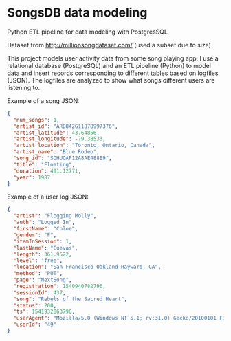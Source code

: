 # SongsDB data modeling
Python ETL pipeline for data modeling with PostgresSQL

Dataset from http://millionsongdataset.com/ (used a subset due to size)

This project models user activity data from some song playing app. I use a relational database (PostgreSQL) and an ETL pipeline (Python) to model data and insert records corresponding to different tables based on logfiles (JSON). The logfiles are analyzed to show what songs different users are listening to.

Example of a song JSON:
```JSON
{
  "num_songs": 1,
  "artist_id": "ARD842G1187B997376",
  "artist_latitude": 43.64856,
  "artist_longitude": -79.38533,
  "artist_location": "Toronto, Ontario, Canada",
  "artist_name": "Blue Rodeo",
  "song_id": "SOHUOAP12A8AE488E9",
  "title": "Floating",
  "duration": 491.12771,
  "year": 1987
}
```

Example of a user log JSON:

```JSON
{
  "artist": "Flogging Molly",
  "auth": "Logged In",
  "firstName": "Chloe",
  "gender": "F",
  "itemInSession": 1,
  "lastName": "Cuevas",
  "length": 361.9522,
  "level": "free",
  "location": "San Francisco-Oakland-Hayward, CA",
  "method": "PUT",
  "page": "NextSong",
  "registration": 1540940782796,
  "sessionId": 437,
  "song": "Rebels of the Sacred Heart",
  "status": 200,
  "ts": 1541932063796,
  "userAgent": "Mozilla/5.0 (Windows NT 5.1; rv:31.0) Gecko/20100101 Firefox/31.0",
  "userId": "49"
}
```
